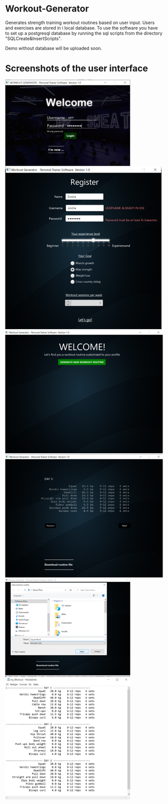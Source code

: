 # Workout-Generator
Generates strength training workout routines based on user input. Users and exercises are stored in i local database.
To use the software you have to set up a postgresql database by running the sql scripts from the directory "SQLCreate&InsertScripts".

Demo without database will be uploaded soon.

# Screenshots of the user interface
<img src="resources/images/login.png" width=400>
<img src="resources/images/register.png" width=500>
<img src="resources/images/welcomeW.png" width=600>
<img src="resources/images/dayW.png" width=600>
<img src="resources/images/saveW.png" width=400>
<img src="resources/images/txt.png" width=400>



